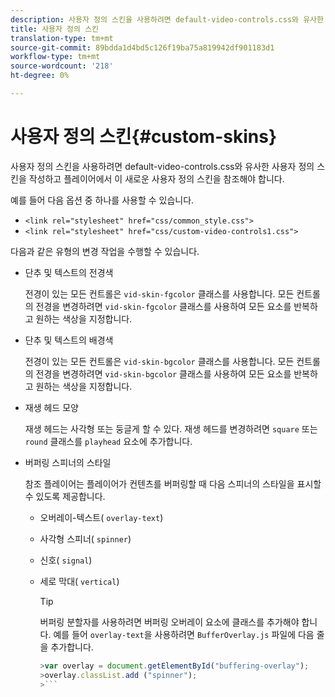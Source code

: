 ```yaml
---
description: 사용자 정의 스킨을 사용하려면 default-video-controls.css와 유사한 사용자 정의 스킨을 작성하고 플레이어에서 이 새로운 사용자 정의 스킨을 참조해야 합니다.
title: 사용자 정의 스킨
translation-type: tm+mt
source-git-commit: 89bdda1d4bd5c126f19ba75a819942df901183d1
workflow-type: tm+mt
source-wordcount: '218'
ht-degree: 0%

---
```



# 사용자 정의 스킨{#custom-skins}

사용자 정의 스킨을 사용하려면 default-video-controls.css와 유사한 사용자 정의 스킨을 작성하고 플레이어에서 이 새로운 사용자 정의 스킨을 참조해야 합니다.

예를 들어 다음 옵션 중 하나를 사용할 수 있습니다.

* `<link rel="stylesheet" href="css/common_style.css">`
* `<link rel="stylesheet" href="css/custom-video-controls1.css">`

다음과 같은 유형의 변경 작업을 수행할 수 있습니다.

* 단추 및 텍스트의 전경색

   전경이 있는 모든 컨트롤은 `vid-skin-fgcolor` 클래스를 사용합니다. 모든 컨트롤의 전경을 변경하려면 `vid-skin-fgcolor` 클래스를 사용하여 모든 요소를 반복하고 원하는 색상을 지정합니다.
* 단추 및 텍스트의 배경색

   전경이 있는 모든 컨트롤은 `vid-skin-bgcolor` 클래스를 사용합니다. 모든 컨트롤의 전경을 변경하려면 `vid-skin-bgcolor` 클래스를 사용하여 모든 요소를 반복하고 원하는 색상을 지정합니다.
* 재생 헤드 모양

   재생 헤드는 사각형 또는 둥글게 할 수 있다. 재생 헤드를 변경하려면 `square` 또는 `round` 클래스를 `playhead` 요소에 추가합니다.
* 버퍼링 스피너의 스타일

   참조 플레이어는 플레이어가 컨텐츠를 버퍼링할 때 다음 스피너의 스타일을 표시할 수 있도록 제공합니다.

   * 오버레이-텍스트( `overlay-text`)
   * 사각형 스피너( `spinner`)
   * 신호( `signal`)
   * 세로 막대( `vertical`)

      >[!TIP]
      >
      >버퍼링 분할자를 사용하려면 버퍼링 오버레이 요소에 클래스를 추가해야 합니다. 예를 들어 `overlay-text`을 사용하려면 `BufferOverlay.js` 파일에 다음 줄을 추가합니다.
      >
      >
      ```js
      >var overlay = document.getElementById("buffering-overlay"); 
      >overlay.classList.add ("spinner");
      >```

